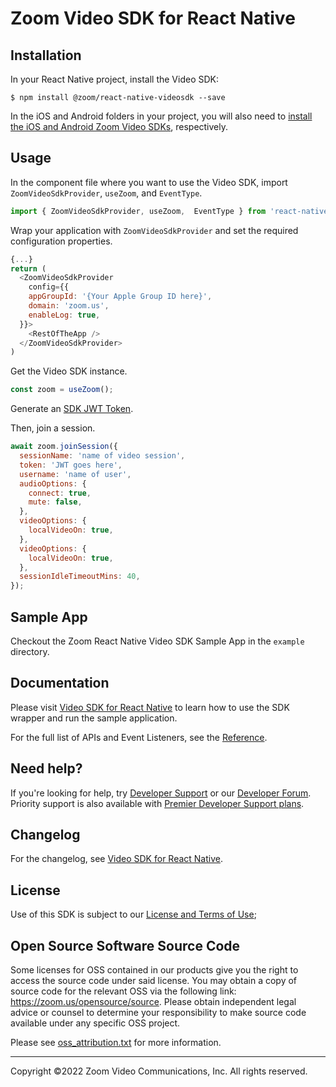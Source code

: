# Zoom Video SDK for React Native

## Installation

In your React Native project, install the Video SDK:

`$ npm install @zoom/react-native-videosdk --save`

In the iOS and Android folders in your project, you will also need to [install the iOS and Android Zoom Video SDKs](https://marketplace.zoom.us/docs/sdk/video/react-native/getting-started#add-ios-or-android-sdk-to-wrapper), respectively.

## Usage

In the component file where you want to use the Video SDK, import `ZoomVideoSdkProvider`, `useZoom`, and `EventType`.

```js
import { ZoomVideoSdkProvider, useZoom,  EventType } from 'react-native-zoom-video-sdk';
```

Wrap your application with `ZoomVideoSdkProvider` and set the required configuration properties.

```js
{...}
return (
  <ZoomVideoSdkProvider
    config={{
    appGroupId: '{Your Apple Group ID here}',
    domain: 'zoom.us',
    enableLog: true,
  }}>
    <RestOfTheApp />
  </ZoomVideoSdkProvider>
)
```

Get the Video SDK instance.

```js
const zoom = useZoom();
```

Generate an [SDK JWT Token](https://marketplace.zoom.us/docs/sdk/video/auth).

Then, join a session.

```js
await zoom.joinSession({
  sessionName: 'name of video session',
  token: 'JWT goes here',
  username: 'name of user',
  audioOptions: {
    connect: true,
    mute: false,
  },
  videoOptions: {
    localVideoOn: true,
  },
  videoOptions: {
    localVideoOn: true,
  },
  sessionIdleTimeoutMins: 40,
});
```

## Sample App

Checkout the Zoom React Native Video SDK Sample App in the `example` directory.

## Documentation
Please visit [Video SDK for React Native](https://marketplace.zoom.us/docs/sdk/video/react-native) to learn how to use the SDK wrapper and run the sample application.

For the full list of APIs and Event Listeners, see the [Reference](https://marketplace.zoom.us/docs/sdk/video/react-native/reference).

## Need help?

If you're looking for help, try [Developer Support](https://devsupport.zoom.us/) or our [Developer Forum](https://devforum.zoom.us). Priority support is also available with [Premier Developer Support plans](https://zoom.us/docs/en-us/developer-support-plans.html).

## Changelog

For the changelog, see [Video SDK for React Native](https://marketplace.zoom.us/docs/changelog#labels/react-native).

## License

Use of this SDK is subject to our [License and Terms of Use](https://explore.zoom.us/docs/en-us/zoom_api_license_and_tou.html);

## Open Source Software Source Code

Some licenses for OSS contained in our products give you the right to access the source code under said license. You may obtain a copy of source code for the relevant OSS via the following link: https://zoom.us/opensource/source. Please obtain independent legal advice or counsel to determine your responsibility to make source code available under any specific OSS project.

Please see [oss_attribution.txt](oss_attribution.txt) for more information.

---
Copyright ©2022 Zoom Video Communications, Inc. All rights reserved.
